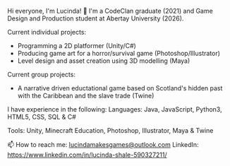 
Hi everyone, I'm Lucinda! 👋 
I'm a CodeClan graduate (2021) and Game Design and Production student at Abertay University (2026).

Current individual projects: 
- Programming a 2D platformer (Unity/C#)
- Producing game art for a horror/survival game (Photoshop/Illustrator)
- Level design and asset creation using 3D modelling (Maya)

Current group projects: 
- A narrative driven eductational game based on Scotland's hidden past with the Caribbean and the slave trade (Twine)

I have experience in the following:
Languages: Java, JavaScript, Python3, HTML5, CSS, SQL & C#

Tools: Unity, Minecraft Education, Photoshop, Illustrator, Maya & Twine

📫 How to reach me: lucindamakesgames@outlook.com
LinkedIn: https://www.linkedin.com/in/lucinda-shale-590327211/

